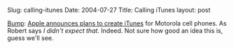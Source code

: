 Slug: calling-itunes
Date: 2004-07-27
Title: Calling iTunes
layout: post

<a href="http://www.bump.net/2004/07/apple-to-make-itunes-for-motorola.html">Bump</a>: <a href="http://www.reuters.com/newsArticle.jhtml?type=technologyNews&amp;storyID=5778386&amp;src=rss/technologyNews&amp;section=news">Apple announces plans to create iTunes</a> for Motorola cell phones. As Robert says *I didn&#39;t expect that*. Indeed. Not sure how good an idea this is, guess we&#39;ll see.
